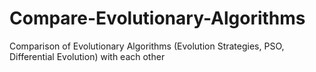 # Compare-Evolutionary-Algorithms
Comparison of Evolutionary Algorithms (Evolution Strategies, PSO, Differential Evolution) with each other
